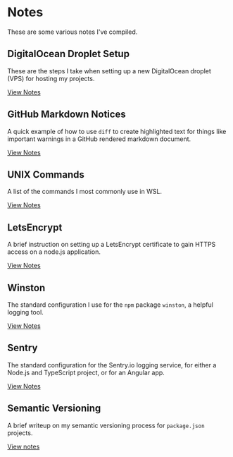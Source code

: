 # Notes

These are some various notes I've compiled.

## DigitalOcean Droplet Setup

These are the steps I take when setting up a new DigitalOcean droplet (VPS) for hosting my projects.

[View Notes](notes/do-droplet-setup.md)

## GitHub Markdown Notices

A quick example of how to use `diff` to create highlighted text for things like important warnings in a GitHub rendered markdown document.

[View Notes](notes/github-markdown-notices.md)

## UNIX Commands

A list of the commands I most commonly use in WSL.

[View Notes](notes/unix-commands.md)

## LetsEncrypt

A brief instruction on setting up a LetsEncrypt certificate to gain HTTPS access on a node.js application.

[View Notes](notes/lets-encrypt.md)

## Winston

The standard configuration I use for the `npm` package `winston`, a helpful logging tool.

[View Notes](notes/winston.md)

## Sentry

The standard configuration for the Sentry.io logging service, for either a Node.js and TypeScript project, or for an Angular app.

[View Notes](notes/sentry.md)

## Semantic Versioning

A brief writeup on my semantic versioning process for `package.json` projects.

[View notes](notes/sem-ver.md)
